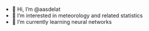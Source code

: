 - 👋 Hi, I’m @aasdelat
- 👀 I’m interested in meteorology and related statistics
- 🌱 I’m currently learning neural networks

<!---
aasdelat/aasdelat is a ✨ special ✨ repository because its `README.md` (this file) appears on your GitHub profile.
You can click the Preview link to take a look at your changes.
--->
